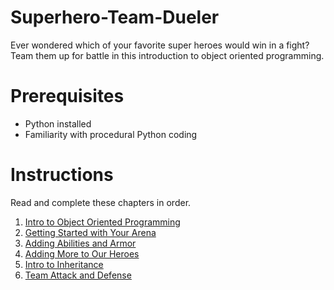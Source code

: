 # Superhero-Team-Dueler

Ever wondered which of your favorite super heroes would win in a fight? Team them up for battle in this introduction to object oriented programming.

# Prerequisites

* Python installed
* Familiarity with procedural Python coding

# Instructions

Read and complete these chapters in order.

1. [Intro to Object Oriented Programming](P00-Object-Oriented-Programming/)
1. [Getting Started with Your Arena](P01-Getting-Started/)
1. [Adding Abilities and Armor](P02-Abilities-and-Armor/)
1. [Adding More to Our Heroes](P03-Adding-To-Our-Heroes/)
1. [Intro to Inheritance](P04-Inheritance/)
1. [Team Attack and Defense](P05-Team-Attack-And-Defense/)
<!-- 1. [Battle Arena](P06-Battle-Arena/) -->
